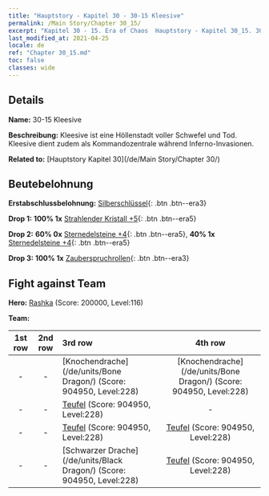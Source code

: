 ```yaml
---
title: "Hauptstory - Kapitel 30 - 30-15 Kleesive"
permalink: /Main Story/Chapter 30_15/
excerpt: "Kapitel 30 - 15. Era of Chaos  Hauptstory - Kapitel 30_15. 30-15 Kleesive"
last_modified_at: 2021-04-25
locale: de
ref: "Chapter 30_15.md"
toc: false
classes: wide
---
```


## Details

 **Name:** 30-15 Kleesive

 **Beschreibung:** Kleesive ist eine Höllenstadt voller Schwefel und Tod. Kleesive dient zudem als Kommandozentrale während Inferno-Invasionen.

 **Related to:** [Hauptstory Kapitel 30](/de/Main Story/Chapter 30/)

## Beutebelohnung

 **Erstabschlussbelohnung:** [Silberschlüssel](/ItemsDE/con_693/){: .btn .btn--era3}

 **Drop 1:** **100% 1x** [Strahlender Kristall +5](/ItemsDE/mat_101/){: .btn .btn--era5}

 **Drop 2:** **60% 0x** [Sternedelsteine +4](/ItemsDE/mat_93/){: .btn .btn--era5}, **40% 1x** [Sternedelsteine +4](/ItemsDE/mat_93/){: .btn .btn--era5}

 **Drop 3:** **100% 1x** [Zauberspruchrollen](/ItemsDE/con_694/){: .btn .btn--era3}


## Fight against Team
 **Hero:** [Rashka](/de/heroes/Rashka/) (Score: 200000, Level:116)

 **Team:**


  | 1st row | 2nd row | 3rd row | 4th row |
  |:----:|:----:|:----|:----:|
  | - | - | [Knochendrache](/de/units/Bone Dragon/) (Score: 904950, Level:228)  | [Knochendrache](/de/units/Bone Dragon/) (Score: 904950, Level:228)  |
  | - | - | [Teufel](/de/units/Devil/) (Score: 904950, Level:228)  | - |
  | - | - | [Teufel](/de/units/Devil/) (Score: 904950, Level:228)  | [Teufel](/de/units/Devil/) (Score: 904950, Level:228)  |
  | - | - | [Schwarzer Drache](/de/units/Black Dragon/) (Score: 904950, Level:228)  | [Teufel](/de/units/Devil/) (Score: 904950, Level:228)  |


